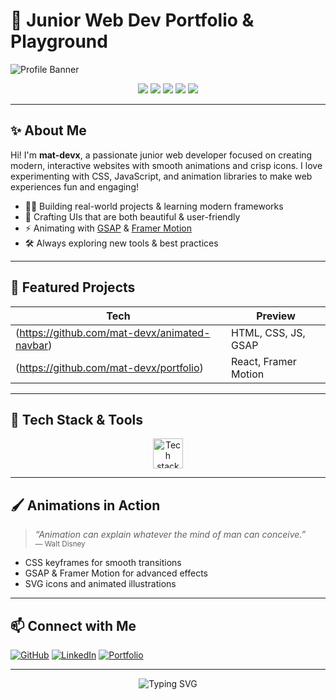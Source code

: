 # 🚀 Junior Web Dev Portfolio & Playground

![Profile Banner](https://capsule-render.vercel.app/api?type=waving&color=gradient&height=180&section=header&text=mat-devx%20Web%20Dev&fontSize=38&fontAlignY=30&desc=Modern%20Web%20Experiments%20with%20Animations%20%26%20Icons&descAlignY=60)

<p align="center">
  <img src="https://img.shields.io/badge/HTML5-E34F26?style=for-the-badge&logo=html5&logoColor=white"/>
  <img src="https://img.shields.io/badge/CSS3-1572B6?style=for-the-badge&logo=css3&logoColor=white"/>
  <img src="https://img.shields.io/badge/JavaScript-F7DF1E?style=for-the-badge&logo=javascript&logoColor=black"/>
  <img src="https://img.shields.io/badge/GSAP-88CE02?style=for-the-badge&logo=greensock&logoColor=white"/>
  <img src="https://img.shields.io/badge/Framer%20Motion-0055FF?style=for-the-badge&logo=framer&logoColor=white"/>
</p>

---

## ✨ About Me

Hi! I'm **mat-devx**, a passionate junior web developer focused on creating modern, interactive websites with smooth animations and crisp icons. I love experimenting with CSS, JavaScript, and animation libraries to make web experiences fun and engaging!

- 🧑‍💻 Building real-world projects & learning modern frameworks
- 🎨 Crafting UIs that are both beautiful & user-friendly
- ⚡️ Animating with [GSAP](https://greensock.com/gsap/) & [Framer Motion](https://www.framer.com/motion/)
- 🛠️ Always exploring new tools & best practices

---

## 🌟 Featured Projects

  Tech | Preview |
  ---- | ------- |
 (https://github.com/mat-devx/animated-navbar) | HTML, CSS, JS, GSAP | ![Navbar Animation](https://media.giphy.com/media/v1.Y2lkPTc5MGI3NjExb2U4eGIzb3NzdzAxb3MwdW0ya24yYmNqMm1ydmV3bXJ0NjMwdnZ0YyZlcD12MV9naWZzX3NlYXJjaCZjdD1n/A06UFEx8jxEwU/giphy.gif) |
 (https://github.com/mat-devx/portfolio) | React, Framer Motion | ![Portfolio Animation](https://media.giphy.com/media/v1.Y2lkPTc5MGI3NjExb2U4eGIzb3NzdzAxb3MwdW0ya24yYmNqMm1ydmV3bXJ0NjMwdnZ0YyZlcD12MV9naWZzX3NlYXJjaCZjdD1n/26ufdipQqU2lhNA4g/giphy.gif) |

---

## 🔧 Tech Stack & Tools

<div align="center">
  <img src="https://skillicons.dev/icons?i=html,css,js,react,figma,git,gsap,framer" alt="Tech stack" height="48"/>
</div>

---

## 🖌️ Animations in Action

> _“Animation can explain whatever the mind of man can conceive.”_  
> <sub>— Walt Disney</sub>

- CSS keyframes for smooth transitions
- GSAP & Framer Motion for advanced effects
- SVG icons and animated illustrations

---

## 📫 Connect with Me

[![GitHub](https://img.shields.io/badge/GitHub-mat--devx-181717?style=flat-square&logo=github)](https://github.com/mat-devx)
[![LinkedIn](https://img.shields.io/badge/LinkedIn-Connect-blue?style=flat-square&logo=linkedin)](https://linkedin.com/in/mat-devx)
[![Portfolio](https://img.shields.io/badge/Portfolio-Visit-ff69b4?style=flat-square&logo=google-chrome)](https://your-portfolio-link)

---

<p align="center">
  <img src="https://readme-typing-svg.herokuapp.com?font=Fira+Code&weight=500&pause=1000&color=36BCF7&center=true&vCenter=true&width=440&lines=Modern+Web+Dev+with+Animation;Let%27s+build+awesome+things!" alt="Typing SVG" />
</p>
